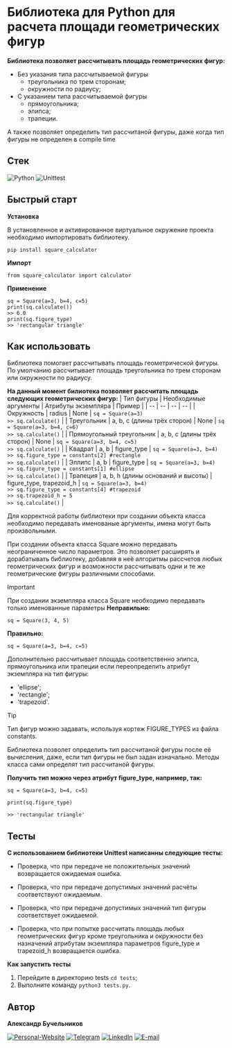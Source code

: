 # Библиотека для Python для расчета площади геометрических фигур

**Библиотека позволяет рассчитывать площадь геометрических фигур:**
- Без указания типа рассчитываемой фигуры
    - треугольника по трем сторонам;
    - окружности по радиусу;
- C указанием типа рассчитываемой фигуры
    - прямоугольника;
    - элипса;
    - трапеции.

А также позволяет определить тип рассчитаной фигуры, даже когда тип фигуры не определен в compile time

## Стек

![Python](https://img.shields.io/badge/-Python-black?style=for-the-badge&logo=python)
![Unittest](https://img.shields.io/badge/-Unittest-black?style=for-the-badge&logo=unittest)

## Быстрый старт
**Установка**

В установленное и активированное виртуальное окружение проекта необходимо импортировать библиотеку.
```
pip install square_calculator
```
**Импорт**
```
from square_calculator import calculator
```

**Применение**
```
sq = Square(a=3, b=4, c=5)
print(sq.calculate())
>> 6.0
print(sq.figure_type)
>> 'rectangular triangle'
```

## Как использовать

Библиотека помогает рассчитывать площадь геометрической фигуры.
По умолчанию рассчитывает площадь треугольника по трем сторонам или окружности по радиусу.

**На данный момент билиотека позволяет рассчитать площадь следующих геометрических фигур:**
| Тип фигуры | Необходимые аргументы | Атрибуты экземпляра | Пример |
| -- | -- | -- | -- |
| Окружность | radius | None | ```sq = Square(a=3)```<br>```>> sq.calculate()``` |
| Треугольник | a, b, c (длины трёх сторон) | None | ```sq = Square(a=3, b=4, c=6)```<br>```>> sq.calculate()``` |
| Прямоугольный треугольник | a, b, c (длины трёх сторон) | None | ```sq = Square(a=3, b=4, c=5)```<br>```>> sq.calculate()``` |
| Квадрат | a, b | figure_type | ```sq = Square(a=3, b=4)```<br>```>> sq.figure_type = constants[2] #rectangle```<br>```>> sq.calculate()``` |
| Эллипс | a, b | figure_type | ```sq = Square(a=3, b=4)```<br>```>> sq.figure_type = constants[1] #ellipse```<br>```>> sq.calculate()``` |
| Трапеция | a, b, h (длины оснований и высоты) | figure_type, trapezoid_h | ```sq = Square(a=3, b=4)```<br>```>> sq.figure_type = constants[4] #trapezoid```<br>```>> sq.trapezoid_h = 5```<br>```>> sq.calculate()``` |

Для корректной работы библиотеки при создании объекта класса необходимо передавать именованые аргументы, имена могут быть произвольными.

При создании объекта класса Square можно передавать неограниченное число параметров.
Это позволяет расширять и дорабатывать библиотеку, добавляя в неё алгоритмы рассчетов любых геометрических фигур и возможности рассчитывать одни и те же геометрические фигуры различными способами.

> [!IMPORTANT]
> При создании экземпляра класса Square необходимо передавать только именованные параметры
> **Неправильно:**
> ```
> sq = Square(3, 4, 5)
> ```
>
> **Правильно:**
> ```
> sq = Square(a=3, b=4, c=5)
> ```

Дополнительно рассчитывает площадь соответственно элипса, прямоугольника или трапеции если переопределить атрибут экземпляра на тип фигуры:
- 'ellipse';
- 'rectangle';
- 'trapezoid'.

> [!TIP]
> Тип фигур можно задавать, используя кортеж FIGURE_TYPES из файла constants.

Библиотека позволет определить тип рассчитаной фигуры после её вычисления, даже, если тип фигуры не был задан изначально. Методы класса сами определят тип рассчитаной фигуры.

**Получить тип можно через атрибут figure_type, например, так:**

```
sq = Square(a=3, b=4, c=5)

print(sq.figure_type)

>> 'rectangular triangle'
```

## Тесты

**С использованием библиотеки Unittest написанны следующие тесты:**

- Проверка, что при передаче не положительных значений возвращается ожидаемая ошибка.

- Проверка, что при передаче допустимых значений расчёты соответствуют ожидаемым.

- Проверка, что при передаче допустимых значений тип фигуры соответствует ожидаемой.

- Проверка, что при попытке рассчитать площадь любых геометрических фигур кроме треугольника и окружности без назначений атрибутам экземпляра параметров figure_type и trapezoid_h возвращается ошибка.

**Как запустить тесты**

1. Перейдите в директорию tests `cd tests`;
2. Выполните команду `python3 tests.py`.

## Автор

**Александр Бучельников**

[![Personal-Website](https://img.shields.io/badge/-Personal_website-black?style=for-the-badge&logo=)](https://buchelnikov.ddns.net/)
[![Telegram](https://img.shields.io/badge/-Telegram-black?style=for-the-badge&logo=Telegram)](https://t.me/aleksandr_buchelnikov)
[![LinkedIn](https://img.shields.io/badge/-LinkedIn-black?style=for-the-badge&logo=LinkedIn)](https://www.linkedin.com/in/aleksandr-buchelnikov/)
[![E-mail](https://img.shields.io/badge/-E_mail-black?style=for-the-badge&logo=Gmail)](mailto:al.buchelnikov@gmail.com)